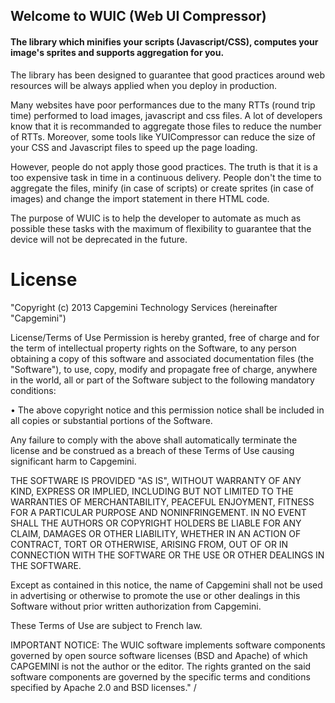 ## Welcome to WUIC (Web UI Compressor) 

#### The library which minifies your scripts (Javascript/CSS), computes your image's sprites and supports aggregation for you.

The library has been designed to guarantee that good practices around web resources will be always applied when you deploy in production.

Many websites have poor performances due to the many RTTs (round trip time) performed to load images, javascript and css files.
A lot of developers know that it is recommanded to aggregate those files to reduce the number of RTTs. Moreover, some tools like
YUICompressor can reduce the size of your CSS and Javascript files to speed up the page loading.

However, people do not apply those good practices. The truth is that it is a too expensive task in time in a continuous delivery. People don't the time
to aggregate the files, minify (in case of scripts) or create sprites (in case of images) and change the import statement in there HTML
code.

The purpose of WUIC is to help the developer to automate as much as possible these tasks with the maximum of flexibility to guarantee that the device will not be deprecated in the future.

License
====

  "Copyright (c) 2013   Capgemini Technology Services (hereinafter "Capgemini")
 
  License/Terms of Use
  Permission is hereby granted, free of charge and for the term of intellectual
  property rights on the Software, to any person obtaining a copy of this software
  and associated documentation files (the "Software"), to use, copy, modify and
  propagate free of charge, anywhere in the world, all or part of the Software
  subject to the following mandatory conditions:
 
  •   The above copyright notice and this permission notice shall be included in
  all copies or substantial portions of the Software.
 
  Any failure to comply with the above shall automatically terminate the license
  and be construed as a breach of these Terms of Use causing significant harm to
  Capgemini.
 
  THE SOFTWARE IS PROVIDED "AS IS", WITHOUT WARRANTY OF ANY KIND, EXPRESS OR IMPLIED, 
  INCLUDING BUT NOT LIMITED TO THE WARRANTIES OF MERCHANTABILITY, PEACEFUL ENJOYMENT,
  FITNESS FOR A PARTICULAR PURPOSE AND NONINFRINGEMENT. IN NO EVENT SHALL THE AUTHORS
  OR COPYRIGHT HOLDERS BE LIABLE FOR ANY CLAIM, DAMAGES OR OTHER LIABILITY, WHETHER
  IN AN ACTION OF CONTRACT, TORT OR OTHERWISE, ARISING FROM, OUT OF OR IN CONNECTION
  WITH THE SOFTWARE OR THE USE OR OTHER DEALINGS IN THE SOFTWARE.
 
  Except as contained in this notice, the name of Capgemini shall not be used in
  advertising or otherwise to promote the use or other dealings in this Software
  without prior written authorization from Capgemini.
 
  These Terms of Use are subject to French law.
 
  IMPORTANT NOTICE: The WUIC software implements software components governed by
  open source software licenses (BSD and Apache) of which CAPGEMINI is not the
  author or the editor. The rights granted on the said software components are
  governed by the specific terms and conditions specified by Apache 2.0 and BSD
  licenses."
 /




